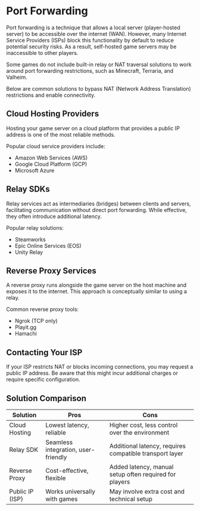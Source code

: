 # Port Forwarding

Port forwarding is a technique that allows a local server (player-hosted server) to be accessible over the internet (WAN). However, many Internet Service Providers (ISPs) block this functionality by default to reduce potential security risks. As a result, self-hosted game servers may be inaccessible to other players.

Some games do not include built-in relay or NAT traversal solutions to work around port forwarding restrictions, such as Minecraft, Terraria, and Valheim.

Below are common solutions to bypass NAT (Network Address Translation) restrictions and enable connectivity.

## Cloud Hosting Providers

Hosting your game server on a cloud platform that provides a public IP address is one of the most reliable methods.

Popular cloud service providers include:
- Amazon Web Services (AWS)
- Google Cloud Platform (GCP)
- Microsoft Azure

## Relay SDKs

Relay services act as intermediaries (bridges) between clients and servers, facilitating communication without direct port forwarding. While effective, they often introduce additional latency.

Popular relay solutions:
- Steamworks
- Epic Online Services (EOS)
- Unity Relay

## Reverse Proxy Services

A reverse proxy runs alongside the game server on the host machine and exposes it to the internet. This approach is conceptually similar to using a relay.

Common reverse proxy tools:
- Ngrok (TCP only)
- Playit.gg
- Hamachi

## Contacting Your ISP

If your ISP restricts NAT or blocks incoming connections, you may request a public IP address. Be aware that this might incur additional charges or require specific configuration.

## Solution Comparison

| Solution        | Pros                            | Cons                                                              |
|------------------|----------------------------------|-------------------------------------------------------------------|
| Cloud Hosting   | Lowest latency, reliable          | Higher cost, less control over the environment                    |
| Relay SDK       | Seamless integration, user-friendly | Additional latency, requires compatible transport layer           |
| Reverse Proxy   | Cost-effective, flexible           | Added latency, manual setup often required for players            |
| Public IP (ISP) | Works universally with games       | May involve extra cost and technical setup                        |
